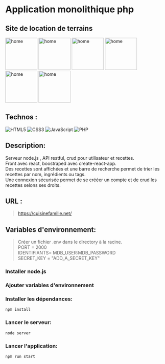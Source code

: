# Application monolithique php

## Site de location de terrains

 <img style="width: 100px;" src=".public/assets/pictures/ex/home.png" alt="home">
  <img style="width: 100px;" src=".public/assets/pictures/ex/" alt="home">
   <img style="width: 100px;" src=".public/assets/pictures/ex/" alt="home">
    <img style="width: 100px;" src=".public/assets/pictures/ex/" alt="home">
     <img style="width: 100px;" src=".public/assets/pictures/ex/" alt="home">
      <img style="width: 100px;" src=".public/assets/pictures/ex/" alt="home">

## Technos :

![HTML5](https://img.shields.io/badge/html5-%23E34F26.svg?style=for-the-badge&logo=html5&logoColor=white)
![CSS3](https://img.shields.io/badge/css3-%231572B6.svg?style=for-the-badge&logo=css3&logoColor=white)
![JavaScript](https://img.shields.io/badge/javascript-%23323330.svg?style=for-the-badge&logo=javascript&logoColor=%23F7DF1E)
![PHP](https://img.shields.io/badge/php-%23777BB4.svg?style=for-the-badge&logo=php&logoColor=white)

## Description:

Serveur node.js , API restful, crud pour utilisateur et recettes.<br>
Front avec react, boostraped avec create-react-app.<br>
Des recettes sont affichées et une barre de recherche permet de trier les recettes par nom, ingrédients ou tags.<br>
Une connexion sécurisée permet de se crééer un compte et de crud les recettes selons ses droits.<br>

## URL :

> https://cuisinefamille.net/

## Variables d'environnement:

> Créer un fichier .env dans le directory à la racine.<br>
> PORT = 2000<br>
> IDENTIFIANTS= MDB_USER:MDB_PASSWORD<br>
> SECRET_KEY = "ADD_A_SECRET_KEY" <br>

### Installer node.js

### Ajouter variables d'environnement

### Installer les dépendances:

`npm install`

### Lancer le serveur:

`node server`

### Lancer l'application:

`npm run start`
